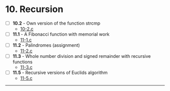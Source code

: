 # 10. Recursion
- [ ] **10.2** - Own version of the function strcmp
    - [10-2.c](./10-2.c)
- [ ] **11.1** - A Fibonacci function with memorial work
    - [11-1.c](./11-1.c)
- [ ] **11.2** - Palindromes (assignment)
    - [11-2.c](../assignments/11-2.c)
- [ ] **11.3** - Whole number division and signed remainder with recursive functions
    - [11-3.c](./11-3.c)
- [ ] **11.5** - Recursive versions of Euclids algorithm
    - [11-5.c](./11-5.c)
---